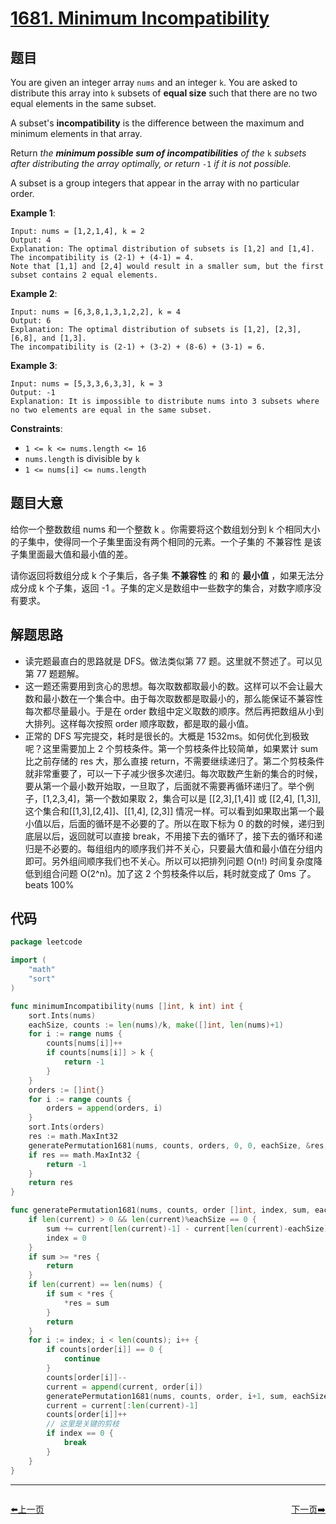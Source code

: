 # [1681. Minimum Incompatibility](https://leetcode.com/problems/minimum-incompatibility/)


## 题目

You are given an integer array `nums` and an integer `k`. You are asked to distribute this array into `k` subsets of **equal size** such that there are no two equal elements in the same subset.

A subset's **incompatibility** is the difference between the maximum and minimum elements in that array.

Return *the **minimum possible sum of incompatibilities** of the* `k` *subsets after distributing the array optimally, or return* `-1` *if it is not possible.*

A subset is a group integers that appear in the array with no particular order.

**Example 1**:

```
Input: nums = [1,2,1,4], k = 2
Output: 4
Explanation: The optimal distribution of subsets is [1,2] and [1,4].
The incompatibility is (2-1) + (4-1) = 4.
Note that [1,1] and [2,4] would result in a smaller sum, but the first subset contains 2 equal elements.
```

**Example 2**:

```
Input: nums = [6,3,8,1,3,1,2,2], k = 4
Output: 6
Explanation: The optimal distribution of subsets is [1,2], [2,3], [6,8], and [1,3].
The incompatibility is (2-1) + (3-2) + (8-6) + (3-1) = 6.

```

**Example 3**:

```
Input: nums = [5,3,3,6,3,3], k = 3
Output: -1
Explanation: It is impossible to distribute nums into 3 subsets where no two elements are equal in the same subset.

```

**Constraints**:

- `1 <= k <= nums.length <= 16`
- `nums.length` is divisible by `k`
- `1 <= nums[i] <= nums.length`

## 题目大意

给你一个整数数组 nums 和一个整数 k 。你需要将这个数组划分到 k 个相同大小的子集中，使得同一个子集里面没有两个相同的元素。一个子集的 不兼容性 是该子集里面最大值和最小值的差。

请你返回将数组分成 k 个子集后，各子集 **不兼容性** 的 **和** 的 **最小值** ，如果无法分成分成 k 个子集，返回 -1 。子集的定义是数组中一些数字的集合，对数字顺序没有要求。

## 解题思路

- 读完题最直白的思路就是 DFS。做法类似第 77 题。这里就不赘述了。可以见第 77 题题解。
- 这一题还需要用到贪心的思想。每次取数都取最小的数。这样可以不会让最大数和最小数在一个集合中。由于每次取数都是取最小的，那么能保证不兼容性每次都尽量最小。于是在 order 数组中定义取数的顺序。然后再把数组从小到大排列。这样每次按照 order 顺序取数，都是取的最小值。
- 正常的 DFS 写完提交，耗时是很长的。大概是 1532ms。如何优化到极致呢？这里需要加上 2 个剪枝条件。第一个剪枝条件比较简单，如果累计 sum 比之前存储的 res 大，那么直接 return，不需要继续递归了。第二个剪枝条件就非常重要了，可以一下子减少很多次递归。每次取数产生新的集合的时候，要从第一个最小数开始取，一旦取了，后面就不需要再循环递归了。举个例子，[1,2,3,4]，第一个数如果取 2，集合可以是 [[2,3],[1,4]] 或 [[2,4], [1,3]], 这个集合和[[1,3],[2,4]]、[[1,4], [2,3]] 情况一样。可以看到如果取出第一个最小值以后，后面的循环是不必要的了。所以在取下标为 0 的数的时候，递归到底层以后，返回就可以直接 break，不用接下去的循环了，接下去的循环和递归是不必要的。每组组内的顺序我们并不关心，只要最大值和最小值在分组内即可。另外组间顺序我们也不关心。所以可以把排列问题 O(n!) 时间复杂度降低到组合问题 O(2^n)。加了这 2 个剪枝条件以后，耗时就变成了 0ms 了。beats 100%

## 代码

```go
package leetcode

import (
	"math"
	"sort"
)

func minimumIncompatibility(nums []int, k int) int {
	sort.Ints(nums)
	eachSize, counts := len(nums)/k, make([]int, len(nums)+1)
	for i := range nums {
		counts[nums[i]]++
		if counts[nums[i]] > k {
			return -1
		}
	}
	orders := []int{}
	for i := range counts {
		orders = append(orders, i)
	}
	sort.Ints(orders)
	res := math.MaxInt32
	generatePermutation1681(nums, counts, orders, 0, 0, eachSize, &res, []int{})
	if res == math.MaxInt32 {
		return -1
	}
	return res
}

func generatePermutation1681(nums, counts, order []int, index, sum, eachSize int, res *int, current []int) {
	if len(current) > 0 && len(current)%eachSize == 0 {
		sum += current[len(current)-1] - current[len(current)-eachSize]
		index = 0
	}
	if sum >= *res {
		return
	}
	if len(current) == len(nums) {
		if sum < *res {
			*res = sum
		}
		return
	}
	for i := index; i < len(counts); i++ {
		if counts[order[i]] == 0 {
			continue
		}
		counts[order[i]]--
		current = append(current, order[i])
		generatePermutation1681(nums, counts, order, i+1, sum, eachSize, res, current)
		current = current[:len(current)-1]
		counts[order[i]]++
		// 这里是关键的剪枝
		if index == 0 {
			break
		}
	}
}
```


----------------------------------------------
<div style="display: flex;justify-content: space-between;align-items: center;">
<p><a href="https://books.halfrost.com/leetcode/ChapterFour/1680.Concatenation-of-Consecutive-Binary-Numbers/">⬅️上一页</a></p>
<p><a href="https://books.halfrost.com/leetcode/ChapterFour/1684.Count-the-Number-of-Consistent-Strings/">下一页➡️</a></p>
</div>
